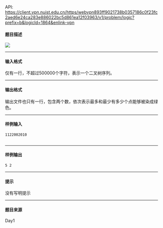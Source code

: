 API: https://client.vpn.nuist.edu.cn/https/webvpn893ff9021738b0357186c0f23fc2aed6e24ca283e886022bc5d861ea12f03963/v1/problem/logic?prefix=b&logicId=1864&enlink-vpn

#### 题目描述

![](../file/1864_0.jpg)

---

#### 输入格式

仅有一行，不超过500000个字符，表示一个二叉树序列。

---

#### 输出格式

输出文件也只有一行，包含两个数，依次表示最多和最少有多少个点能够被染成绿色。

---

#### 样例输入
```
1122002010


```

---

#### 样例输出
```
5 2

```

---

#### 提示

没有写明提示

---

#### 题目来源

Day1